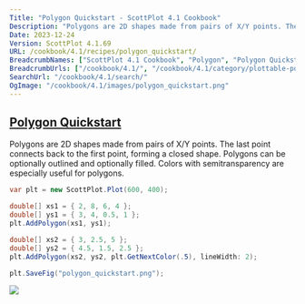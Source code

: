```yaml
---
Title: "Polygon Quickstart - ScottPlot 4.1 Cookbook"
Description: "Polygons are 2D shapes made from pairs of X/Y points. The last point connects back to the first point, forming a closed shape. Polygons can be optionally outlined and optionally filled. Colors with semitransparency are especially useful for polygons."
Date: 2023-12-24
Version: ScottPlot 4.1.69
URL: /cookbook/4.1/recipes/polygon_quickstart/
BreadcrumbNames: ["ScottPlot 4.1 Cookbook", "Polygon", "Polygon Quickstart"]
BreadcrumbUrls: ["/cookbook/4.1/", "/cookbook/4.1/category/plottable-polygon", "/cookbook/4.1/recipes/polygon_quickstart/"]
SearchUrl: "/cookbook/4.1/search/"
OgImage: "/cookbook/4.1/images/polygon_quickstart.png"
---
```


<h2><a id='polygon-quickstart' href='/cookbook/4.1/recipes/polygon_quickstart/'>Polygon Quickstart</a></h2>

Polygons are 2D shapes made from pairs of X/Y points. The last point connects back to the first point, forming a closed shape. Polygons can be optionally outlined and optionally filled. Colors with semitransparency are especially useful for polygons.

```cs
var plt = new ScottPlot.Plot(600, 400);

double[] xs1 = { 2, 8, 6, 4 };
double[] ys1 = { 3, 4, 0.5, 1 };
plt.AddPolygon(xs1, ys1);

double[] xs2 = { 3, 2.5, 5 };
double[] ys2 = { 4.5, 1.5, 2.5 };
plt.AddPolygon(xs2, ys2, plt.GetNextColor(.5), lineWidth: 2);

plt.SaveFig("polygon_quickstart.png");
```

<img src='../../images/polygon_quickstart.png' class='d-block mx-auto my-5' />



